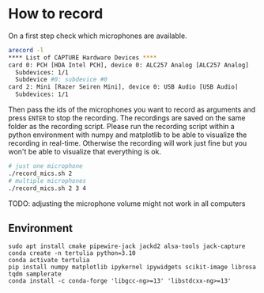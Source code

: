 # How to record

On a first step check which microphones are available.

```bash
arecord -l
**** List of CAPTURE Hardware Devices ****
card 0: PCH [HDA Intel PCH], device 0: ALC257 Analog [ALC257 Analog]
  Subdevices: 1/1
  Subdevice #0: subdevice #0
card 2: Mini [Razer Seiren Mini], device 0: USB Audio [USB Audio]
  Subdevices: 1/1
```

Then pass the ids of the microphones you want to record as arguments and press `ENTER` to stop the recording. The recordings are saved on the same folder as the recording script. Please run the recording script within a python environment with numpy and matplotlib to be able to visualize the recording in real-time. Otherwise the recording will work just fine but you won't be able to visualize that everything is ok.

```bash
# just one microphone
./record_mics.sh 2
# multiple microphones
./record_mics.sh 2 3 4
```

TODO: adjusting the microphone volume might not work in all computers

## Environment

```
sudo apt install cmake pipewire-jack jackd2 alsa-tools jack-capture
conda create -n tertulia python=3.10
conda activate tertulia
pip install numpy matplotlib ipykernel ipywidgets scikit-image librosa tqdm samplerate
conda install -c conda-forge 'libgcc-ng>=13' 'libstdcxx-ng>=13'
```
